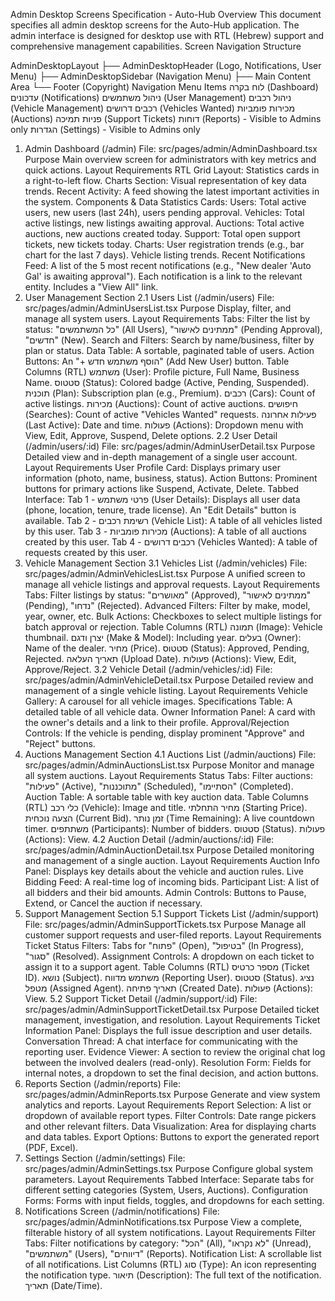 Admin Desktop Screens Specification - Auto-Hub
Overview
This document specifies all admin desktop screens for the Auto-Hub application. The admin interface is designed for desktop use with RTL (Hebrew) support and comprehensive management capabilities.
Screen Navigation Structure

AdminDesktopLayout
├── AdminDesktopHeader (Logo, Notifications, User Menu)
├── AdminDesktopSidebar (Navigation Menu)
├── Main Content Area
└── Footer (Copyright)
Navigation Menu Items
לוח בקרה (Dashboard)
עדכונים (Notifications)
ניהול משתמשים (User Management)
ניהול רכבים (Vehicle Management)
רכבים דרושים (Vehicles Wanted)
מכירות פומביות (Auctions)
פניות תמיכה (Support Tickets)
דוחות (Reports) - Visible to Admins only
הגדרות (Settings) - Visible to Admins only
1. Admin Dashboard (/admin)
File: src/pages/admin/AdminDashboard.tsx
Purpose
Main overview screen for administrators with key metrics and quick actions.
Layout Requirements
RTL Grid Layout: Statistics cards in a right-to-left flow.
Charts Section: Visual representation of key data trends.
Recent Activity: A feed showing the latest important activities in the system.
Components & Data
Statistics Cards:
Users: Total active users, new users (last 24h), users pending approval.
Vehicles: Total active listings, new listings awaiting approval.
Auctions: Total active auctions, new auctions created today.
Support: Total open support tickets, new tickets today.
Charts:
User registration trends (e.g., bar chart for the last 7 days).
Vehicle listing trends.
Recent Notifications Feed: A list of the 5 most recent notifications (e.g., "New dealer 'Auto Gal' is awaiting approval"). Each notification is a link to the relevant entity. Includes a "View All" link.
2. User Management Section
2.1 Users List (/admin/users)
File: src/pages/admin/AdminUsersList.tsx
Purpose
Display, filter, and manage all system users.
Layout Requirements
Tabs: Filter the list by status: "כל המשתמשים" (All Users), "ממתינים לאישור" (Pending Approval), "חדשים" (New).
Search and Filters: Search by name/business, filter by plan or status.
Data Table: A sortable, paginated table of users.
Action Buttons: An "+ הוסף משתמש חדש" (Add New User) button.
Table Columns (RTL)
משתמש (User): Profile picture, Full Name, Business Name.
סטטוס (Status): Colored badge (Active, Pending, Suspended).
תוכנית (Plan): Subscription plan (e.g., Premium).
רכבים (Cars): Count of active listings.
מכירות (Auctions): Count of active auctions.
חיפושים (Searches): Count of active "Vehicles Wanted" requests.
פעילות אחרונה (Last Active): Date and time.
פעולות (Actions): Dropdown menu with View, Edit, Approve, Suspend, Delete options.
2.2 User Detail (/admin/users/:id)
File: src/pages/admin/AdminUserDetail.tsx
Purpose
Detailed view and in-depth management of a single user account.
Layout Requirements
User Profile Card: Displays primary user information (photo, name, business, status).
Action Buttons: Prominent buttons for primary actions like Suspend, Activate, Delete.
Tabbed Interface:
Tab 1 - פרטי משתמש (User Details): Displays all user data (phone, location, tenure, trade license). An "Edit Details" button is available.
Tab 2 - רשימת רכבים (Vehicle List): A table of all vehicles listed by this user.
Tab 3 - מכירות פומביות (Auctions): A table of all auctions created by this user.
Tab 4 - רכבים דרושים (Vehicles Wanted): A table of requests created by this user.
3. Vehicle Management Section
3.1 Vehicles List (/admin/vehicles)
File: src/pages/admin/AdminVehiclesList.tsx
Purpose
A unified screen to manage all vehicle listings and approval requests.
Layout Requirements
Tabs: Filter listings by status: "מאושרים" (Approved), "ממתינים לאישור" (Pending), "נדחו" (Rejected).
Advanced Filters: Filter by make, model, year, owner, etc.
Bulk Actions: Checkboxes to select multiple listings for batch approval or rejection.
Table Columns (RTL)
תמונה (Image): Vehicle thumbnail.
יצרן ודגם (Make & Model): Including year.
בעלים (Owner): Name of the dealer.
מחיר (Price).
סטטוס (Status): Approved, Pending, Rejected.
תאריך העלאה (Upload Date).
פעולות (Actions): View, Edit, Approve/Reject.
3.2 Vehicle Detail (/admin/vehicles/:id)
File: src/pages/admin/AdminVehicleDetail.tsx
Purpose
Detailed review and management of a single vehicle listing.
Layout Requirements
Vehicle Gallery: A carousel for all vehicle images.
Specifications Table: A detailed table of all vehicle data.
Owner Information Panel: A card with the owner's details and a link to their profile.
Approval/Rejection Controls: If the vehicle is pending, display prominent "Approve" and "Reject" buttons.
4. Auctions Management Section
4.1 Auctions List (/admin/auctions)
File: src/pages/admin/AdminAuctionsList.tsx
Purpose
Monitor and manage all system auctions.
Layout Requirements
Status Tabs: Filter auctions: "פעילות" (Active), "מתוכננות" (Scheduled), "הסתיימו" (Completed).
Auction Table: A sortable table with key auction data.
Table Columns (RTL)
כלי רכב (Vehicle): Image and title.
מחיר התחלתי (Starting Price).
הצעה נוכחית (Current Bid).
זמן נותר (Time Remaining): A live countdown timer.
משתתפים (Participants): Number of bidders.
סטטוס (Status).
פעולות (Actions): View.
4.2 Auction Detail (/admin/auctions/:id)
File: src/pages/admin/AdminAuctionDetail.tsx
Purpose
Detailed monitoring and management of a single auction.
Layout Requirements
Auction Info Panel: Displays key details about the vehicle and auction rules.
Live Bidding Feed: A real-time log of incoming bids.
Participant List: A list of all bidders and their bid amounts.
Admin Controls: Buttons to Pause, Extend, or Cancel the auction if necessary.
5. Support Management Section
5.1 Support Tickets List (/admin/support)
File: src/pages/admin/AdminSupportTickets.tsx
Purpose
Manage all customer support requests and user-filed reports.
Layout Requirements
Ticket Status Filters: Tabs for "פתוח" (Open), "בטיפול" (In Progress), "סגור" (Resolved).
Assignment Controls: A dropdown on each ticket to assign it to a support agent.
Table Columns (RTL)
מספר כרטיס (Ticket ID).
נושא (Subject).
משתמש מדווח (Reporting User).
סטטוס (Status).
נציג מטפל (Assigned Agent).
תאריך פתיחה (Created Date).
פעולות (Actions): View.
5.2 Support Ticket Detail (/admin/support/:id)
File: src/pages/admin/AdminSupportTicketDetail.tsx
Purpose
Detailed ticket management, investigation, and resolution.
Layout Requirements
Ticket Information Panel: Displays the full issue description and user details.
Conversation Thread: A chat interface for communicating with the reporting user.
Evidence Viewer: A section to review the original chat log between the involved dealers (read-only).
Resolution Form: Fields for internal notes, a dropdown to set the final decision, and action buttons.
6. Reports Section (/admin/reports)
File: src/pages/admin/AdminReports.tsx
Purpose
Generate and view system analytics and reports.
Layout Requirements
Report Selection: A list or dropdown of available report types.
Filter Controls: Date range pickers and other relevant filters.
Data Visualization: Area for displaying charts and data tables.
Export Options: Buttons to export the generated report (PDF, Excel).
7. Settings Section (/admin/settings)
File: src/pages/admin/AdminSettings.tsx
Purpose
Configure global system parameters.
Layout Requirements
Tabbed Interface: Separate tabs for different setting categories (System, Users, Auctions).
Configuration Forms: Forms with input fields, toggles, and dropdowns for each setting.
8. Notifications Screen (/admin/notifications)
File: src/pages/admin/AdminNotifications.tsx
Purpose
View a complete, filterable history of all system notifications.
Layout Requirements
Filter Tabs: Filter notifications by category: "הכל" (All), "לא נקראו" (Unread), "משתמשים" (Users), "דיווחים" (Reports).
Notification List: A scrollable list of all notifications.
List Columns (RTL)
סוג (Type): An icon representing the notification type.
תיאור (Description): The full text of the notification.
תאריך (Date/Time).